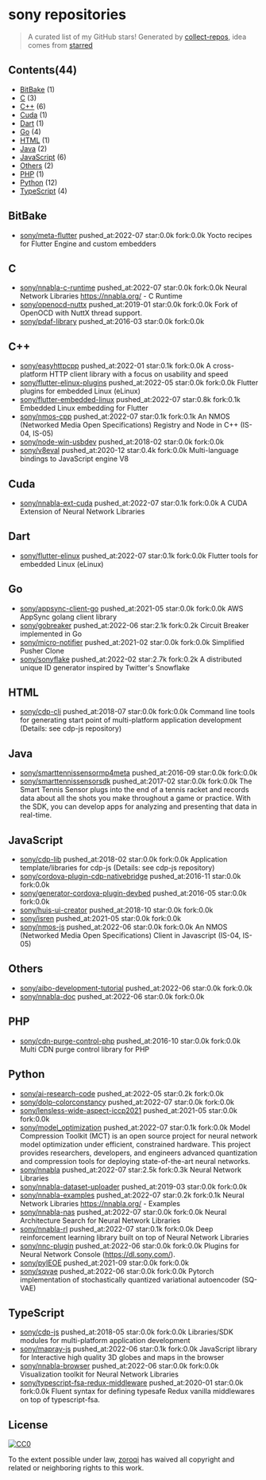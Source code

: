 # sony repositories


> A curated list of my GitHub stars!  Generated by [collect-repos](https://github.com/zoroqi/collect-repos), idea comes from [starred](https://github.com/maguowei/starred)  


## Contents(44)

- [BitBake](#bitbake) (1)
- [C](#c) (3)
- [C++](#c++) (6)
- [Cuda](#cuda) (1)
- [Dart](#dart) (1)
- [Go](#go) (4)
- [HTML](#html) (1)
- [Java](#java) (2)
- [JavaScript](#javascript) (6)
- [Others](#others) (2)
- [PHP](#php) (1)
- [Python](#python) (12)
- [TypeScript](#typescript) (4)

## BitBake

- [sony/meta-flutter](https://github.com/sony/meta-flutter) pushed_at:2022-07 star:0.0k fork:0.0k Yocto recipes for Flutter Engine and custom embedders

## C

- [sony/nnabla-c-runtime](https://github.com/sony/nnabla-c-runtime) pushed_at:2022-07 star:0.0k fork:0.0k Neural Network Libraries https://nnabla.org/ - C Runtime
- [sony/openocd-nuttx](https://github.com/sony/openocd-nuttx) pushed_at:2019-01 star:0.0k fork:0.0k Fork of OpenOCD with NuttX thread support.
- [sony/pdaf-library](https://github.com/sony/pdaf-library) pushed_at:2016-03 star:0.0k fork:0.0k 

## C++

- [sony/easyhttpcpp](https://github.com/sony/easyhttpcpp) pushed_at:2022-01 star:0.1k fork:0.0k A cross-platform HTTP client library with a focus on usability and speed
- [sony/flutter-elinux-plugins](https://github.com/sony/flutter-elinux-plugins) pushed_at:2022-05 star:0.0k fork:0.0k Flutter plugins for embedded Linux (eLinux)
- [sony/flutter-embedded-linux](https://github.com/sony/flutter-embedded-linux) pushed_at:2022-07 star:0.8k fork:0.1k Embedded Linux embedding for Flutter
- [sony/nmos-cpp](https://github.com/sony/nmos-cpp) pushed_at:2022-07 star:0.1k fork:0.1k An NMOS (Networked Media Open Specifications) Registry and Node in C++ (IS-04, IS-05)
- [sony/node-win-usbdev](https://github.com/sony/node-win-usbdev) pushed_at:2018-02 star:0.0k fork:0.0k 
- [sony/v8eval](https://github.com/sony/v8eval) pushed_at:2020-12 star:0.4k fork:0.0k Multi-language bindings to JavaScript engine V8

## Cuda

- [sony/nnabla-ext-cuda](https://github.com/sony/nnabla-ext-cuda) pushed_at:2022-07 star:0.1k fork:0.0k A CUDA Extension of Neural Network Libraries

## Dart

- [sony/flutter-elinux](https://github.com/sony/flutter-elinux) pushed_at:2022-07 star:0.1k fork:0.0k Flutter tools for embedded Linux (eLinux)

## Go

- [sony/appsync-client-go](https://github.com/sony/appsync-client-go) pushed_at:2021-05 star:0.0k fork:0.0k AWS AppSync golang client library
- [sony/gobreaker](https://github.com/sony/gobreaker) pushed_at:2022-06 star:2.1k fork:0.2k Circuit Breaker implemented in Go
- [sony/micro-notifier](https://github.com/sony/micro-notifier) pushed_at:2021-02 star:0.0k fork:0.0k Simplified Pusher Clone
- [sony/sonyflake](https://github.com/sony/sonyflake) pushed_at:2022-02 star:2.7k fork:0.2k A distributed unique ID generator inspired by Twitter's Snowflake

## HTML

- [sony/cdp-cli](https://github.com/sony/cdp-cli) pushed_at:2018-07 star:0.0k fork:0.0k Command line tools for generating start point of multi-platform application development (Details: see cdp-js repository)

## Java

- [sony/smarttennissensormp4meta](https://github.com/sony/smarttennissensormp4meta) pushed_at:2016-09 star:0.0k fork:0.0k 
- [sony/smarttennissensorsdk](https://github.com/sony/smarttennissensorsdk) pushed_at:2017-02 star:0.0k fork:0.0k The Smart Tennis Sensor plugs into the end of a tennis racket and records data about all the shots you make throughout a game or practice. With the SDK, you can develop apps for analyzing and presenting that data in real-time.

## JavaScript

- [sony/cdp-lib](https://github.com/sony/cdp-lib) pushed_at:2018-02 star:0.0k fork:0.0k Application template/libraries for cdp-js (Details: see cdp-js repository)
- [sony/cordova-plugin-cdp-nativebridge](https://github.com/sony/cordova-plugin-cdp-nativebridge) pushed_at:2016-11 star:0.0k fork:0.0k 
- [sony/generator-cordova-plugin-devbed](https://github.com/sony/generator-cordova-plugin-devbed) pushed_at:2016-05 star:0.0k fork:0.0k 
- [sony/huis-ui-creator](https://github.com/sony/huis-ui-creator) pushed_at:2018-10 star:0.0k fork:0.0k 
- [sony/isren](https://github.com/sony/isren) pushed_at:2021-05 star:0.0k fork:0.0k 
- [sony/nmos-js](https://github.com/sony/nmos-js) pushed_at:2022-06 star:0.0k fork:0.0k An NMOS (Networked Media Open Specifications) Client in Javascript (IS-04, IS-05)

## Others

- [sony/aibo-development-tutorial](https://github.com/sony/aibo-development-tutorial) pushed_at:2022-06 star:0.0k fork:0.0k 
- [sony/nnabla-doc](https://github.com/sony/nnabla-doc) pushed_at:2022-06 star:0.0k fork:0.0k 

## PHP

- [sony/cdn-purge-control-php](https://github.com/sony/cdn-purge-control-php) pushed_at:2016-10 star:0.0k fork:0.0k Multi CDN purge control library for PHP

## Python

- [sony/ai-research-code](https://github.com/sony/ai-research-code) pushed_at:2022-05 star:0.2k fork:0.0k 
- [sony/dolp-colorconstancy](https://github.com/sony/dolp-colorconstancy) pushed_at:2022-07 star:0.0k fork:0.0k 
- [sony/lensless-wide-aspect-iccp2021](https://github.com/sony/lensless-wide-aspect-iccp2021) pushed_at:2021-05 star:0.0k fork:0.0k 
- [sony/model_optimization](https://github.com/sony/model_optimization) pushed_at:2022-07 star:0.1k fork:0.0k Model Compression Toolkit (MCT) is an open source project for neural network model optimization under efficient, constrained hardware. This project provides researchers, developers, and engineers advanced quantization and compression tools for deploying state-of-the-art neural networks.
- [sony/nnabla](https://github.com/sony/nnabla) pushed_at:2022-07 star:2.5k fork:0.3k Neural Network Libraries
- [sony/nnabla-dataset-uploader](https://github.com/sony/nnabla-dataset-uploader) pushed_at:2019-03 star:0.0k fork:0.0k 
- [sony/nnabla-examples](https://github.com/sony/nnabla-examples) pushed_at:2022-07 star:0.2k fork:0.1k Neural Network Libraries https://nnabla.org/ - Examples
- [sony/nnabla-nas](https://github.com/sony/nnabla-nas) pushed_at:2022-07 star:0.0k fork:0.0k Neural Architecture Search for Neural Network Libraries
- [sony/nnabla-rl](https://github.com/sony/nnabla-rl) pushed_at:2022-07 star:0.1k fork:0.0k Deep reinforcement learning library built on top of Neural Network Libraries
- [sony/nnc-plugin](https://github.com/sony/nnc-plugin) pushed_at:2022-06 star:0.0k fork:0.0k Plugins for Neural Network Console (https://dl.sony.com/).
- [sony/pyIEOE](https://github.com/sony/pyIEOE) pushed_at:2021-09 star:0.0k fork:0.0k 
- [sony/sqvae](https://github.com/sony/sqvae) pushed_at:2022-06 star:0.0k fork:0.0k Pytorch implementation of stochastically quantized variational autoencoder (SQ-VAE)

## TypeScript

- [sony/cdp-js](https://github.com/sony/cdp-js) pushed_at:2018-05 star:0.0k fork:0.0k Libraries/SDK modules for multi-platform application development
- [sony/mapray-js](https://github.com/sony/mapray-js) pushed_at:2022-06 star:0.1k fork:0.0k JavaScript library for Interactive high quality 3D globes and maps in the browser
- [sony/nnabla-browser](https://github.com/sony/nnabla-browser) pushed_at:2022-06 star:0.0k fork:0.0k Visualization toolkit for Neural Network Libraries
- [sony/typescript-fsa-redux-middleware](https://github.com/sony/typescript-fsa-redux-middleware) pushed_at:2020-01 star:0.0k fork:0.0k Fluent syntax for defining typesafe Redux vanilla middlewares on top of typescript-fsa.


## License

[![CC0](http://mirrors.creativecommons.org/presskit/buttons/88x31/svg/cc-zero.svg)](https://creativecommons.org/publicdomain/zero/1.0/)

To the extent possible under law, [zoroqi](https://github.com/zoroqi) has waived all copyright and related or neighboring rights to this work.
